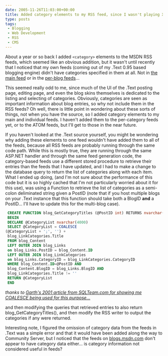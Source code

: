 ```yaml
---
date: 2005-11-26T11:03:00+00:00
title: Added category elements to my RSS feed, since I wasn't playing Xbox 360
type: posts
tags:
 - Blogging
 - Web Development
 - RSS
 - CMS
---
```

About a year or so back I added `<category>` elements to the MSDN RSS feeds, which seemed like an obvious addition, but it wasn't until recently that I noticed that my own feeds (coming out of my .Text 0.95 based blogging engine) didn't have categories specified in them at all. Not in [the main feed](http://blogs.duncanmackenzie.net/MainFeed.aspx) or in the [per-blog feeds](http://blogs.duncanmackenzie.net/duncanma/rss.aspx)...

This seemed really odd to me, since much of the UI of the .Text posting page, editing page, and even the blog skins themselves is dedicated to the listing and selecting of categories. Obviously, categories are seen as important information about blog entries, so why not include them in the RSS feeds? Oh well, there is little point in wondering about these sorts of things, not when you have the source, so I added category elements to my main and individual feeds. I haven't added them to the per-category feeds yet, or to the ATOM feeds, but I'll get to those in the near future.

If you haven't looked at the .Text source yourself, you might be wondering why adding these elements to one feed wouldn't have added them to all of the feeds, because all RSS feeds are probably running through the same code path. While this is mostly true, they are running through the same ASP.NET handler and through the same feed generation code, the category-based feeds use a different stored procedure to retrieve their entries than the feeds that I have updated, and I had to make a change to the database query to return the list of categories along with each item. What I ended up doing, (and I'm not sure about the performance of this code but it is so highly cached that I'm not particularly worried about it for this use), was using a Function to retrieve the list of categories as a semi-colon deliminated string given a PostID (note that if you host multiple blogs on your .Text instance that this function should take both a BlogID **and** a PostID... I'll have to update this for the multi-blog case).

```sql
 CREATE FUNCTION blog_GetCategoryTitles (@PostID int) RETURNS nvarchar(4000)
 BEGIN
 DECLARE @CategoryList nvarchar(4000)
 SELECT @CategoryList = COALESCE
(@CategoryList + ';', '') +
 blog_LinkCategories.Title
 FROM blog_Content
 LEFT OUTER JOIN blog_Links
 on blog_Links.PostID = blog_Content.ID
 LEFT OUTER JOIN blog_LinkCategories
 on blog_Links.CategoryID = blog_LinkCategories.CategoryID
 WHERE blog_Content.ID=@PostID AND
 blog_Content.BlogID = blog_Links.BlogID AND
 blog_LinkCategories.Title != ''
 RETURN @CategoryList
 END
```

_thanks to [Garth's 2001 article from SQLTeam.com for showing me COALESCE being used for this purpose...](http://www.sqlteam.com/item.asp?ItemID=2368)_

and then modifying the queries that retrieved entries to also return blog_GetCategoryTitles(<PostID>), and then modify the RSS writer to output the categories if any were returned.

Interesting note, I figured the omission of category data from the feeds in .Text was a simple error and that it would have been added along the way to Community Server, but I noticed that the feeds on [blogs.msdn.com](http://blogs.msdn.com/alexbarn/rss.aspx) don't appear to have category data either... is category information not considered useful in feeds?
